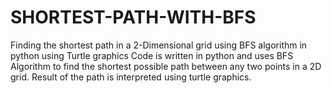 # SHORTEST-PATH-WITH-BFS
Finding the shortest path in a 2-Dimensional grid using BFS algorithm in python using Turtle graphics
Code is written in python and uses BFS Algorithm to find the shortest possible path between any two points in a 2D grid. Result of the path is interpreted using turtle graphics.
